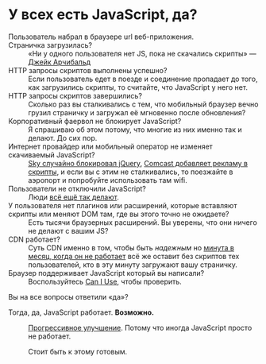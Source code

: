 <link rel="stylesheet" href="styles.css">

<h1>У всех есть JavaScript, да?</h1>

<dl class="graph">
  <dt>Пользователь набрал в браузере url веб-приложения.</dt>

  <dt>Страничка загрузилась?</dt>
  <dd><div>«Ни у одного пользователя нет JS, пока не скачались скрипты» — <a href="https://t.co/uTM3255RuW">Джейк Арчибальд</a></div></dd>

  <dt>HTTP запросы скриптов выполнены успешно?</dt>
  <dd><div>Если пользователь едет в поезде и соединение пропадает до того, как загрузились скрипты, то считайте, что JavaScript у него нет.</div></dd>

  <dt>HTTP запросы скриптов завершились?</dt>
  <dd><div>Сколько раз вы сталкивались с тем, что мобильный браузер вечно грузил страничку и загружал её мгновенно после обновления?</div></dd>

  <dt>Корпоративный фаервол не блокирует JavaScript?</dt>
  <dd><div>Я спрашиваю об этом потому, что многие из них именно так и делают. До сих пор.</div></dd>

  <dt>Интернет провайдер или мобильный оператор не изменяет скачиваемый JavaScript?</dt>
  <dd><div><a href="http://www.theguardian.com/technology/2014/jan/28/sky-broadband-blocks-jquery-web-critical-plugin">Sky случайно блокировал jQuery</a>, <a href="http://aaron-gustafson.com/notebook/2014/the-network-effect/">Comcast добавляет рекламу в скрипты</a>, и если вы с этим не сталкивались, то поезжайте в аэропорт и попробуйте использовать там wifi.</div></dd>

  <dt>Пользователи не отключили JavaScript?</dt>
  <dd><div>Люди <a href="https://gds.blog.gov.uk/2013/10/21/how-many-people-are-missing-out-on-javascript-enhancement/">всё ещё так делают</a>.</div></dd>

  <dt>У пользователя нет плагинов или расширений, которые вставляют скрипты или меняют DOM там, где вы этого точно не ожидаете?</dt>
  <dd><div>Есть тысячи браузерных расширений. Вы уверены, что они ничего не делают с вашим JS?</div></dd>

  <dt>CDN работает?</dt>
  <dd><div>Суть CDN именно в том, чтобы быть <em>надежным</em> но <a href="http://www.cdnperf.com/">минута в месяц, когда он не работает</a> всё же оставит без скриптов тех пользователей, кто в эту минуту загружают вашу страничку.</div></dd>

  <dt>Браузер поддерживает JavaScript который вы написали?</dt>
  <dd><div>Воспользуйтесь <a href="http://caniuse.com/">Can I Use</a>, чтобы проверить.</div></dd>

  <dt>
    <p>Вы на все вопросы ответили «да»?</p>
    <p>Тогда, да, JavaScript работает. <strong>Возможно.</strong></p>
  </dt>
  <dd><div>
    <p><a href="http://jakearchibald.com/2013/progressive-enhancement-still-important/">Прогрессивное улучшение</a>. Потому что иногда JavaScript просто не работает.</p>
    <p>Стоит быть к этому готовым.</p></div>
  </dd>

</dl>
